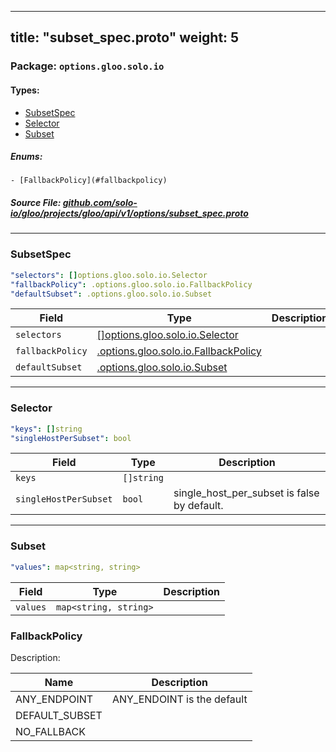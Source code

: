 
---
title: "subset_spec.proto"
weight: 5
---

<!-- Code generated by solo-kit. DO NOT EDIT. -->


### Package: `options.gloo.solo.io` 
#### Types:


- [SubsetSpec](#subsetspec)
- [Selector](#selector)
- [Subset](#subset)
  

 

##### Enums:


	- [FallbackPolicy](#fallbackpolicy)



##### Source File: [github.com/solo-io/gloo/projects/gloo/api/v1/options/subset_spec.proto](https://github.com/solo-io/gloo/blob/master/projects/gloo/api/v1/options/subset_spec.proto)





---
### SubsetSpec



```yaml
"selectors": []options.gloo.solo.io.Selector
"fallbackPolicy": .options.gloo.solo.io.FallbackPolicy
"defaultSubset": .options.gloo.solo.io.Subset

```

| Field | Type | Description |
| ----- | ---- | ----------- | 
| `selectors` | [[]options.gloo.solo.io.Selector](../subset_spec.proto.sk/#selector) |  |
| `fallbackPolicy` | [.options.gloo.solo.io.FallbackPolicy](../subset_spec.proto.sk/#fallbackpolicy) |  |
| `defaultSubset` | [.options.gloo.solo.io.Subset](../subset_spec.proto.sk/#subset) |  |




---
### Selector



```yaml
"keys": []string
"singleHostPerSubset": bool

```

| Field | Type | Description |
| ----- | ---- | ----------- | 
| `keys` | `[]string` |  |
| `singleHostPerSubset` | `bool` | single_host_per_subset is false by default. |




---
### Subset



```yaml
"values": map<string, string>

```

| Field | Type | Description |
| ----- | ---- | ----------- | 
| `values` | `map<string, string>` |  |



  
### FallbackPolicy

Description: 

| Name | Description |
| ----- | ----------- | 
| ANY_ENDPOINT | ANY_ENDOINT is the default |
| DEFAULT_SUBSET |  |
| NO_FALLBACK |  |


<!-- Start of HubSpot Embed Code -->
<script type="text/javascript" id="hs-script-loader" async defer src="//js.hs-scripts.com/5130874.js"></script>
<!-- End of HubSpot Embed Code -->
